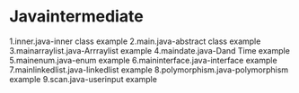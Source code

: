 # Javaintermediate
1.inner.java-inner class example
2.main.java-abstract class example
3.mainarraylist.java-Arrraylist example
4.maindate.java-Dand Time example
5.mainenum.java-enum example
6.maininterface.java-interface example
7.mainlinkedlist.java-linkedlist example
8.polymorphism.java-polymorphism example
9.scan.java-userinput example
